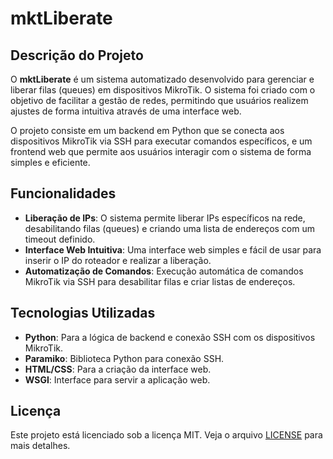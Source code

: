 # mktLiberate

## Descrição do Projeto

O **mktLiberate** é um sistema automatizado desenvolvido para gerenciar e liberar filas (queues) em dispositivos MikroTik. O sistema foi criado com o objetivo de facilitar a gestão de redes, permitindo que usuários realizem ajustes de forma intuitiva através de uma interface web.

O projeto consiste em um backend em Python que se conecta aos dispositivos MikroTik via SSH para executar comandos específicos, e um frontend web que permite aos usuários interagir com o sistema de forma simples e eficiente.

## Funcionalidades

- **Liberação de IPs**: O sistema permite liberar IPs específicos na rede, desabilitando filas (queues) e criando uma lista de endereços com um timeout definido.
- **Interface Web Intuitiva**: Uma interface web simples e fácil de usar para inserir o IP do roteador e realizar a liberação.
- **Automatização de Comandos**: Execução automática de comandos MikroTik via SSH para desabilitar filas e criar listas de endereços.

## Tecnologias Utilizadas

- **Python**: Para a lógica de backend e conexão SSH com os dispositivos MikroTik.
- **Paramiko**: Biblioteca Python para conexão SSH.
- **HTML/CSS**: Para a criação da interface web.
- **WSGI**: Interface para servir a aplicação web.

## Licença

Este projeto está licenciado sob a licença MIT. Veja o arquivo [LICENSE](LICENSE) para mais detalhes.